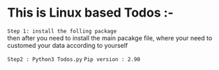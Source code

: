 <h1>This is Linux based Todos :-</h1>

```Step 1: install the folling package``` <br>
then after you need to install the main pacakge file,
where your need to customed your data according to yourself

```Step2 : Python3 Todos.py```
```Pip version : 2.90```
